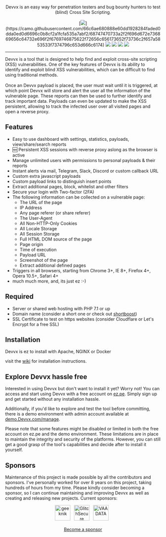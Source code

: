 <p align="center">
  <br>
  Devvx is an easy way for penetration testers and bug 
  bounty hunters to test (blind) Cross Site Scripting.<br><br>
  [<img src="https://img.shields.io/github/release/ssl/Devvx?style=flat">](https://camo.githubusercontent.com/66c6ae680888e60dd1928284faded0dda0ed0d6696c0b8cf2a1fcfa535a7abf2/68747470733a2f2f696d672e736869656c64732e696f2f6769746875622f72656c656173652f73736c2f657a5853533f7374796c653d666c6174)
  <img src="https://img.shields.io/github/issues/ssl/Devvx?style=flat">
  <img src="https://img.shields.io/github/forks/ssl/Devvx?style=flat">
  <img src="https://img.shields.io/github/stars/ssl/Devvx?style=flat">
  <img src="https://img.shields.io/github/license/ssl/Devvx?style=flat">
</p>
<hr>
Devvx is a tool that is designed to help find and exploit cross-site scripting (XSS) vulnerabilities. One of the key features of Devvx is its ability to identify and exploit blind XSS vulnerabilities, which can be difficult to find using traditional methods.
<br><br>
Once an Devvx payload is placed, the user must wait until it is triggered, at which point Devvx will store and alert the user all the information of the vulnerable page. These reports can then be used to further identify and track important data. Payloads can even be updated to make the XSS persistent, allowing to track the infected user over all visited pages and open a reverse proxy.

## Features
* Easy to use dashboard with settings, statistics, payloads, view/share/search reports
* :new: Persistent XSS sessions with reverse proxy aslong as the browser is active
* Manage unlimited users with permissions to personal payloads & their reports
* Instant alerts via mail, Telegram, Slack, Discord or custom callback URL
* Custom extra javascript payloads
* Custom payload links to distinguish insert points
* Extract additional pages, block, whitelist and other filters
* Secure your login with Two-factor (2FA)
* The following information can be collected on a vulnerable page:
    * The URL of the page
    * IP Address
    * Any page referer (or share referer)
    * The User-Agent
    * All Non-HTTP-Only Cookies
    * All Locale Storage
    * All Session Storage
    * Full HTML DOM source of the page
    * Page origin
    * Time of execution
    * Payload URL
    * Screenshot of the page
    * Extract additional defined pages
* Triggers in all browsers, starting from Chrome 3+, IE 8+, Firefox 4+, Opera 10.5+, Safari 4+
* much much more, and, its just ez :-)

## Required
* Server or shared web hosting with PHP 7.1 or up
* Domain name (consider a short one or check out [shortboost](https://github.com/ssl/shortboost))
* SSL Certificate to test on https websites (consider Cloudflare or Let's Encrypt for a free SSL)

## Installation
Devvx is ez to install with Apache, NGINX or Docker

visit the [wiki](https://github.com/vvlcx/Devvx/wiki) for installation instructions.


## Explore Devvx hassle free
Interested in using Devvx but don't want to install it yet? Worry not! You can access and start using Devvx with a free account on [ez.pe](https://ez.pe). Simply sign up and get started without any installation hassle.

Additionally, if you'd like to explore and test the tool before committing, there is a demo environment with admin account available at [demo.Devvx.com/manage](https://demo.Devvx.com/manage).

Please note that some features might be disabled or limited in both the free account on ez.pe and the demo environment. These limitations are in place to maintain the integrity and security of the platforms. However, you can still get a good grasp of the tool's capabilities and decide after to install it yourself.

## Sponsors
Maintenance of this project is made possible by all the contributors and sponsors. 
I've personally worked for over 8 years on this project, taking hundreds of hours from my time. Please kindly consider becoming a sponsor, so I can continue maintaining and improving Devvx as well as creating and releasing new projects. Current sponsors:

<p align="center">
<a href="https://github.com/geeknik"><img src="https://github.com/geeknik.png" width="50px" alt="geeknik" /></a>&nbsp;&nbsp;
<a href="https://github.com/GlitchSecure"><img src="https://github.com/GlitchSecure.png" width="50px" alt="GlitchSecure" /></a>&nbsp;&nbsp;
<a href="https://github.com/vaadata"><img src="https://github.com/vaadata.png" width="50px" alt="VAADATA" /></a>&nbsp;&nbsp;
<br><br><a href="https://github.com/sponsors/ssl">Become a sponsor</a>
</p>
